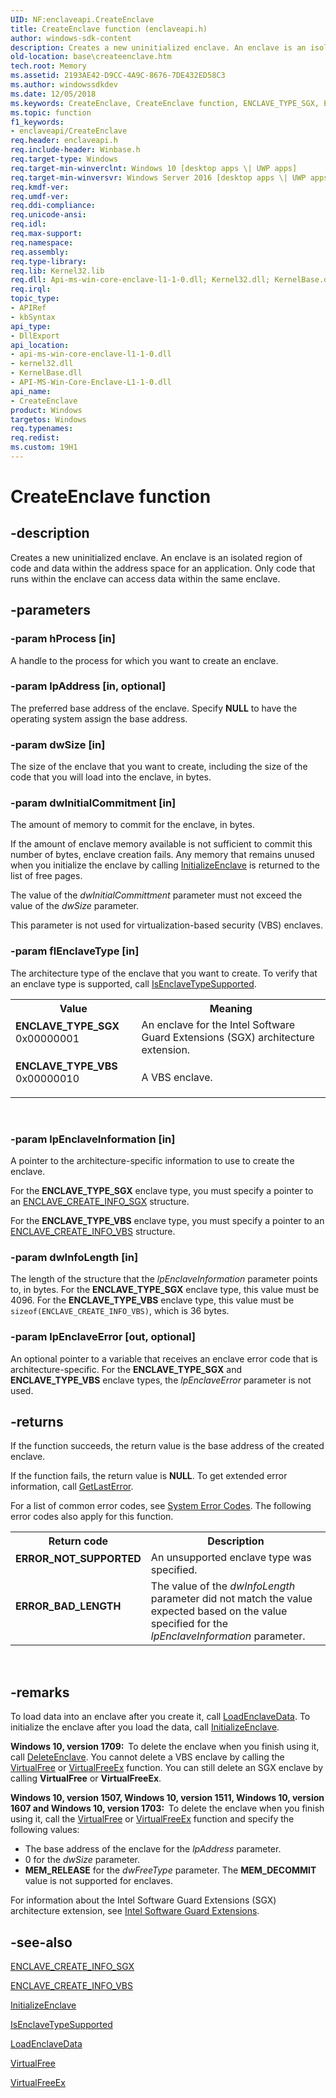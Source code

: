 ```yaml
---
UID: NF:enclaveapi.CreateEnclave
title: CreateEnclave function (enclaveapi.h)
author: windows-sdk-content
description: Creates a new uninitialized enclave. An enclave is an isolated region of code and data within the address space for an application. Only code that runs within the enclave can access data within the same enclave.
old-location: base\createenclave.htm
tech.root: Memory
ms.assetid: 2193AE42-D9CC-4A9C-8676-7DE432ED58C3
ms.author: windowssdkdev
ms.date: 12/05/2018
ms.keywords: CreateEnclave, CreateEnclave function, ENCLAVE_TYPE_SGX, ENCLAVE_TYPE_VBS, base.createenclave, enclaveapi/CreateEnclave
ms.topic: function
f1_keywords:
- enclaveapi/CreateEnclave
req.header: enclaveapi.h
req.include-header: Winbase.h
req.target-type: Windows
req.target-min-winverclnt: Windows 10 [desktop apps \| UWP apps]
req.target-min-winversvr: Windows Server 2016 [desktop apps \| UWP apps]
req.kmdf-ver: 
req.umdf-ver: 
req.ddi-compliance: 
req.unicode-ansi: 
req.idl: 
req.max-support: 
req.namespace: 
req.assembly: 
req.type-library: 
req.lib: Kernel32.lib
req.dll: Api-ms-win-core-enclave-l1-1-0.dll; Kernel32.dll; KernelBase.dll
req.irql: 
topic_type:
- APIRef
- kbSyntax
api_type:
- DllExport
api_location:
- api-ms-win-core-enclave-l1-1-0.dll
- kernel32.dll
- KernelBase.dll
- API-MS-Win-Core-Enclave-L1-1-0.dll
api_name:
- CreateEnclave
product: Windows
targetos: Windows
req.typenames: 
req.redist: 
ms.custom: 19H1
---
```


# CreateEnclave function


## -description


Creates a new uninitialized enclave. An enclave  is an isolated region of code and data within the address space for an application. Only code that runs within the enclave can access data within the same enclave.


## -parameters




### -param hProcess [in]

A handle to the process for which you want to create an enclave.


### -param lpAddress [in, optional]

The preferred base address of the enclave. Specify <b>NULL</b> to have the operating system assign the base address.


### -param dwSize [in]

The size of the enclave that you want to create, including the size of the code that you will load into the enclave, in bytes.


### -param dwInitialCommitment [in]

The amount of memory to commit for the enclave, in bytes.

If the amount of enclave memory available is not sufficient to commit this number of bytes, enclave creation fails. Any memory that remains unused when you initialize the enclave by calling <a href="https://docs.microsoft.com/windows/desktop/api/enclaveapi/nf-enclaveapi-initializeenclave">InitializeEnclave</a> is returned to the list of free pages.

The value of the <i>dwInitialCommittment</i> parameter must not exceed the value of the <i>dwSize</i> parameter.

This parameter is not used for virtualization-based security (VBS) enclaves.


### -param flEnclaveType [in]

The architecture type of the enclave that you want to create. To verify that an enclave type is supported, call <a href="https://docs.microsoft.com/windows/desktop/api/enclaveapi/nf-enclaveapi-isenclavetypesupported">IsEnclaveTypeSupported</a>.

<table>
<tr>
<th>Value</th>
<th>Meaning</th>
</tr>
<tr>
<td width="40%"><a id="ENCLAVE_TYPE_SGX"></a><a id="enclave_type_sgx"></a><dl>
<dt><b><b>ENCLAVE_TYPE_SGX</b></b></dt>
<dt>0x00000001</dt>
</dl>
</td>
<td width="60%">
An enclave for the Intel Software Guard Extensions (SGX) architecture extension.

</td>
</tr>
<tr>
<td width="40%"><a id="ENCLAVE_TYPE_VBS"></a><a id="enclave_type_vbs"></a><dl>
<dt><b>ENCLAVE_TYPE_VBS</b></dt>
<dt>0x00000010</dt>
</dl>
</td>
<td width="60%">
A  VBS enclave.

</td>
</tr>
</table>
 


### -param lpEnclaveInformation [in]

A pointer to the architecture-specific information to use to create the enclave. 

For the <b>ENCLAVE_TYPE_SGX</b> enclave type, you must specify a pointer to an <a href="https://docs.microsoft.com/windows/desktop/api/winnt/ns-winnt-enclave_create_info_sgx">ENCLAVE_CREATE_INFO_SGX</a> structure.

For the <b>ENCLAVE_TYPE_VBS</b> enclave type, you must specify a pointer to an <a href="https://docs.microsoft.com/windows/desktop/api/winnt/ns-winnt-enclave_create_info_vbs">ENCLAVE_CREATE_INFO_VBS</a> structure.


### -param dwInfoLength [in]

The length of the structure that the <i>lpEnclaveInformation</i> parameter points to, in bytes. For the <b>ENCLAVE_TYPE_SGX</b> enclave type, this value must be 4096.  For the <b>ENCLAVE_TYPE_VBS</b> enclave type, this value must be <code>sizeof(ENCLAVE_CREATE_INFO_VBS)</code>, which is 36 bytes.


### -param lpEnclaveError [out, optional]

An optional pointer to  a variable that receives an enclave error code that is architecture-specific. For the <b>ENCLAVE_TYPE_SGX</b> and <b>ENCLAVE_TYPE_VBS</b>  enclave types, the <i>lpEnclaveError</i> parameter is not used.


## -returns



If the function succeeds, the return value is the base address of the created enclave.

If the function fails, the return value is <b>NULL</b>. To get extended error information, 
       call <a href="https://docs.microsoft.com/windows/desktop/api/errhandlingapi/nf-errhandlingapi-getlasterror">GetLastError</a>. 

For a list of common error codes, see <a href="https://docs.microsoft.com/windows/desktop/Debug/system-error-codes">System Error Codes</a>. The following error codes also apply for this function.

<table>
<tr>
<th>Return code</th>
<th>Description</th>
</tr>
<tr>
<td width="40%">
<dl>
<dt><b><b>ERROR_NOT_SUPPORTED</b></b></dt>
</dl>
</td>
<td width="60%">
An unsupported enclave type was specified.

</td>
</tr>
<tr>
<td width="40%">
<dl>
<dt><b><b>ERROR_BAD_LENGTH</b></b></dt>
</dl>
</td>
<td width="60%">
The value of the <i>dwInfoLength</i> parameter did not match the value expected based on the value specified for the <i>lpEnclaveInformation</i> parameter.

</td>
</tr>
</table>
 




## -remarks



To load data into an enclave after you create it, call <a href="https://docs.microsoft.com/windows/desktop/api/enclaveapi/nf-enclaveapi-loadenclavedata">LoadEnclaveData</a>. To initialize the enclave after you load the data, call <a href="https://docs.microsoft.com/windows/desktop/api/enclaveapi/nf-enclaveapi-initializeenclave">InitializeEnclave</a>.

<b>Windows 10, version 1709:  </b>To delete the enclave when you finish using it, call <a href="https://docs.microsoft.com/windows/desktop/api/enclaveapi/nf-enclaveapi-deleteenclave">DeleteEnclave</a>. You cannot delete a VBS enclave by calling the <a href="https://docs.microsoft.com/windows/desktop/api/memoryapi/nf-memoryapi-virtualfree">VirtualFree</a> or <a href="https://docs.microsoft.com/windows/desktop/api/memoryapi/nf-memoryapi-virtualfreeex">VirtualFreeEx</a> function. You can still delete an SGX enclave by calling <b>VirtualFree</b> or <b>VirtualFreeEx</b>.

<b>Windows 10, version 1507, Windows 10, version 1511, Windows 10, version 1607 and Windows 10, version 1703:  </b>To delete the enclave when you finish using it, call the <a href="https://docs.microsoft.com/windows/desktop/api/memoryapi/nf-memoryapi-virtualfree">VirtualFree</a> or <a href="https://docs.microsoft.com/windows/desktop/api/memoryapi/nf-memoryapi-virtualfreeex">VirtualFreeEx</a> function and specify the following values:

<ul>
<li>The base address of the enclave for the <i>lpAddress</i> parameter.</li>
<li>0 for the <i>dwSize</i> parameter.</li>
<li><b>MEM_RELEASE</b> for the <i>dwFreeType</i> parameter. The <b>MEM_DECOMMIT</b> value is not supported for enclaves.</li>
</ul>


For information about the Intel Software Guard Extensions (SGX) architecture extension, see <a href="https://go.microsoft.com/fwlink/p/?linkid=691175">Intel Software Guard Extensions</a>.




## -see-also




<a href="https://docs.microsoft.com/windows/desktop/api/winnt/ns-winnt-enclave_create_info_sgx">ENCLAVE_CREATE_INFO_SGX</a>



<a href="https://docs.microsoft.com/windows/desktop/api/winnt/ns-winnt-enclave_create_info_vbs">ENCLAVE_CREATE_INFO_VBS</a>



<a href="https://docs.microsoft.com/windows/desktop/api/enclaveapi/nf-enclaveapi-initializeenclave">InitializeEnclave</a>



<a href="https://docs.microsoft.com/windows/desktop/api/enclaveapi/nf-enclaveapi-isenclavetypesupported">IsEnclaveTypeSupported</a>



<a href="https://docs.microsoft.com/windows/desktop/api/enclaveapi/nf-enclaveapi-loadenclavedata">LoadEnclaveData</a>



<a href="https://docs.microsoft.com/windows/desktop/api/memoryapi/nf-memoryapi-virtualfree">VirtualFree</a>



<a href="https://docs.microsoft.com/windows/desktop/api/memoryapi/nf-memoryapi-virtualfreeex">VirtualFreeEx</a>
 

 

